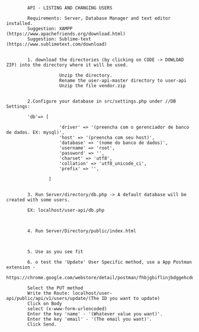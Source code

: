             API - LISTING AND CHANGING USERS
            
            Requirements: Server, Database Manager and text editor installed.
            Suggestion: XAMPP (https://www.apachefriends.org/download.html)
            Suggestion: Sublime-text (https://www.sublimetext.com/download)


            1. download the directories (by clicking on CODE -> DOWLOAD ZIP) into the directory where it will be used.

                        Unzip the directory.
                        Rename the user-api-master directory to user-api 
                        Unzip the file vendor.zip
                       

            2.Configure your database in src/settings.php under //DB Settings:

            'db'=> [

                        'driver' => '(preencha com o gerenciador de banco de dados. EX: mysql)',
                        'host' => '(preencha com seu host)',
                        'database' => '(nome do banco de dados)',
                        'username' => 'root',
                        'password' => '',
                        'charset' => 'utf8',
                        'collation' => 'utf8_unicode_ci',
                        'prefix' => '',

                    ]

             
            3. Run Server/directory/db.php -> A default database will be created with some users.

            EX: localhost/user-api/db.php
               
               

            4. Run Server/Directory/public/index.html 



            5. Use as you see fit
            
            6. o test the 'Update' User Specific method, use a App Postman extension - 
            https://chrome.google.com/webstore/detail/postman/fhbjgbiflinjbdggehcddcbncdddomop
            
            Select the PUT method
            Write the Route: localhost/user-api/public/api/v1/users/update/(The ID you want to update)
            Click on Body
            select (x-www-form-urlencoded)
            Enter the key 'name' - '(Whatever value you want)'. 
            Enter the key 'email' - '(The email you want)'.
            Click Send.



